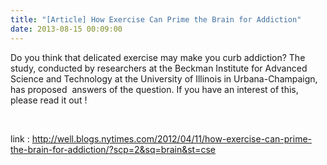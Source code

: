 ```yaml
---
title: "[Article] How Exercise Can Prime the Brain for Addiction"
date: 2013-08-15 00:09:00
---
```


Do you think that delicated exercise may make you curb addiction? The study, conducted by researchers at the Beckman Institute for Advanced Science and Technology at the University of Illinois in Urbana-Champaign, has proposed  answers of the question. If you have an interest of this, please read it out !

 

link : <http://well.blogs.nytimes.com/2012/04/11/how-exercise-can-prime-the-brain-for-addiction/?scp=2&sq=brain&st=cse>

